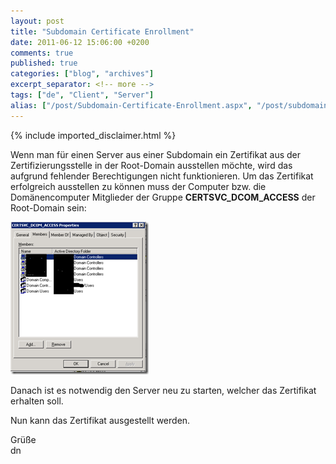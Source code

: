 ```yaml
---
layout: post
title: "Subdomain Certificate Enrollment"
date: 2011-06-12 15:06:00 +0200
comments: true
published: true
categories: ["blog", "archives"]
excerpt_separator: <!-- more -->
tags: ["de", "Client", "Server"]
alias: ["/post/Subdomain-Certificate-Enrollment.aspx", "/post/subdomain-certificate-enrollment.aspx"]
---
```

<!-- more -->
{% include imported_disclaimer.html %}
<p>Wenn man f&uuml;r einen Server aus einer Subdomain ein Zertifikat aus der Zertifizierungsstelle in der Root-Domain ausstellen m&ouml;chte, wird das aufgrund fehlender Berechtigungen nicht funktionieren. Um das Zertifikat erfolgreich ausstellen zu k&ouml;nnen muss der Computer bzw. die Dom&auml;nencomputer Mitglieder der Gruppe <strong>CERTSVC_DCOM_ACCESS</strong> der Root-Domain sein:</p>
<p><a href="/assets/image_314.png"><img style="background-image: none; margin: 0px; padding-left: 0px; padding-right: 0px; display: inline; padding-top: 0px; border: 0px;" title="image" src="/assets/image_thumb_312.png" alt="image" width="221" height="244" border="0" /></a></p>
<p>Danach ist es notwendig den Server neu zu starten, welcher das Zertifikat erhalten soll.</p>
<p>Nun kann das Zertifikat ausgestellt werden.</p>
<p>Gr&uuml;&szlig;e <br />dn</p>
